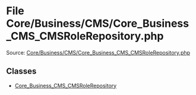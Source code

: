 File Core/Business/CMS/Core_Business_CMS_CMSRoleRepository.php
=========

Source: [Core/Business/CMS/Core_Business_CMS_CMSRoleRepository.php](https://github.com/PrestaShop/PrestaShop/blob/1.6.1.3/Core/Business/CMS/Core_Business_CMS_CMSRoleRepository.php)


Classes
-------

* [Core_Business_CMS_CMSRoleRepository](class.Core_Business_CMS_CMSRoleRepository.md)

